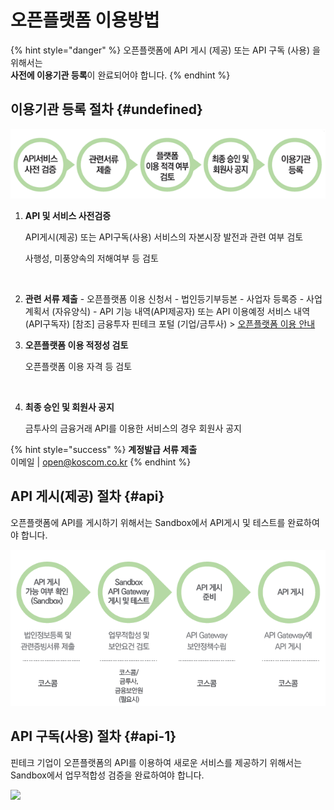 # 오픈플랫폼 이용방법

{% hint style="danger" %}
오픈플랫폼에 API 게시 \(제공\) 또는 API 구독 \(사용\) 을 위해서는   
**사전에 이용기관 등록**이 완료되어야 합니다.
{% endhint %}

## 이용기관 등록 절차 {#undefined}

![](../../.gitbook/assets/image%20%2834%29.png)

1. **API 및 서비스 사전검증**

   API게시\(제공\) 또는 API구독\(사용\) 서비스의 자본시장 발전과 관련 여부 검토

   사행성, 미풍양속의 저해여부 등 검토

   ​

2. **관련 서류 제출** -   오픈플랫폼 이용 신청서 -   법인등기부등본 -   사업자 등록증 -   사업계획서 \(자유양식\) -   API 기능 내역\(API제공자\) 또는 API 이용예정 서비스 내역\(API구독자\)      \[참조\]  금융투자 핀테크 포털 \(기업/금투사\) &gt; [오픈플랫폼 이용 안내](http://biz.koscom.co.kr/cmm/intro/introOppfUse.do)​ 
3. **오픈플랫폼 이용 적정성 검토**

    오픈플랫폼 이용 자격 등 검토

   ​

4. **최종 승인 및 회원사 공지**

    금투사의 금융거래 API를 이용한 서비스의 경우 회원사 공지

{% hint style="success" %}
**계정발급 서류 제출**  
 이메일  \|    [open@koscom.co.kr](mailto:open@koscom.co.kr)
{% endhint %}





## API 게시\(제공\) 절차 {#api}

오픈플랫폼에 API를 게시하기 위해서는 Sandbox에서 API게시 및 테스트를 완료하여야 합니다.

![](../../.gitbook/assets/image%20%2846%29.png)



## API 구독\(사용\) 절차 {#api-1}

핀테크 기업이 오픈플랫폼의 API를 이용하여 새로운 서비스를 제공하기 위해서는 Sandbox에서 업무적합성 검증을 완료하여야 합니다.

![](https://blobscdn.gitbook.com/v0/b/gitbook-28427.appspot.com/o/assets%2F-L9n-1MugBfAycrCN1bv%2F-LAC1weNfJUe4eNPg6tP%2F-LAC3aWr5eX7a-nzPceE%2Fimage.png?alt=media&token=7d8fd192-8962-47d7-bab9-580c37d4c2d2)




